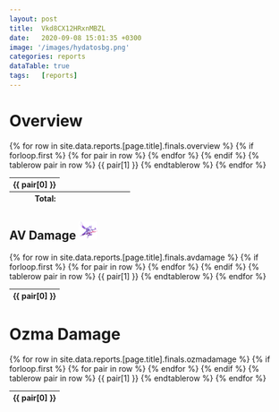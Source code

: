 ```yaml
---
layout: post 
title:  Vkd8CX12HRxnMBZL
date:   2020-09-08 15:01:35 +0300
image: '/images/hydatosbg.png'
categories: reports
dataTable: true
tags:   [reports]
---
```

# Overview
<table id="reportoverview" class="display" width="100%" cellspacing="0">
  {% for row in site.data.reports.[page.title].finals.overview %}
    {% if forloop.first %}
    <thead>
    <tr>
      {% for pair in row %}
        <th>{{ pair[0] }}</th>
      {% endfor %}
    </tr>
    </thead>
    <tfoot>
        <tr>
            <th colspan="3" style="text-align:right">Total:</th>
            <th></th>
            <th></th>
            <th></th>
            <th></th>
            <th></th>
            <th></th>
            <th></th>
            <th></th>
            <th></th>
        </tr>
    </tfoot>
    {% endif %}
    {% tablerow pair in row %}
      {{ pair[1] }}
    {% endtablerow %}
  {% endfor %}
</table>

<script>
$("#reportoverview").append('<tfoot><th></th><th></th><th></th><th></th><th></th><th></th><th></th><th></th><th></th></tfoot>');
var table = $('#reportoverview').DataTable({
        paging: true;,
        "searching": false,
        responsive: true,
        "info" : false,
	buttons: [{ extend: 'print',
            footer: true }],
	"columnDefs": [
        	{
                "targets": [ 2 ],
                "data": "FFlogs",
                "render": function ( data, type, full, meta ) {
                        return '<a href="https://www.fflogs.com/reports/'+data+'">Link</a>';
                }
            }

	],
        "footerCallback": function ( tfoot, data, start, end, display ) {
            var api = this.api(), data;
 
            // Remove the formatting to get integer data for summation
            var intVal = function ( i ) {
                return typeof i === 'string' ?
                    i.replace(/[\$,]/g, '')*1 :
                    typeof i === 'number' ?
                        i : 0;
            };
 
            // Total over all pages
            total = api
                .column( 3 )
                .data()
                .reduce( function (a, b) {
                    return intVal(a) + intVal(b);
                }, 0 );
 
            pageTotal = api
                .column( 3, { page: 'current'} )
                .data()
                .reduce( function (a, b) {
                    return intVal(a) + intVal(b);
                }, 0 );
 
            // Update footer
            $( api.column( 3 ).footer() ).html(
                '$'+pageTotal +' ( $'+ total +' total)'
            );
        }
    } );
</script>

## AV Damage <img src="/images/av.png" height="32" alt=" ">
<table id="avdps" class="scrollbar-deep-purple bordered-deep-purple thin">
  {% for row in site.data.reports.[page.title].finals.avdamage %}
    {% if forloop.first %}
    <thead>
    <tr>
      {% for pair in row %}
        <th>{{ pair[0] }}</th>
      {% endfor %}
    </tr>
    </thead>
    {% endif %}
    {% tablerow pair in row %}
      {{ pair[1] }}
    {% endtablerow %}
  {% endfor %}
</table>

<script>
$('#avdps').DataTable({
        paging: false,
        "order": [[ 3, "desc" ]],
        scrollY: 400,
        "searching": true,
        responsive: true,
        "info" : false,
        "columnDefs": [
	    {
                "targets": [ 3,4,5,6 ],
                "visible": false,
                "searchable": false
            },
            {
                "targets": [ 0 ],
                "searchable": true,
                "data": "Job",
                "render": function ( data, type, full, meta ) {
                        return '<img src="/images/jobs/'+data+'.png" alt=" " title=""> '+data+'';
               }
	    },
            {
                "targets": [ 2 ],
                "searchable": true,
		data: 'DPS',
    		render: $.fn.dataTable.render.number( ',', '.', 0, '' )
            },
            {
                "targets": [ 1 ],
                "searchable": true,
                "data": "Name",
		defaultContent: '+data+',
                "render": function ( data, type, full, meta ) {
                        return '<img src="/images/people/'+data+'.png" width="32" height="32" alt=" " style="border-radius: 50%"> '+data+'';
                }
            }
        ]
})
</script>

# Ozma Damage
<table id="ozmadps" class="scrollbar-deep-purple bordered-deep-purple thin">
  {% for row in site.data.reports.[page.title].finals.ozmadamage %}
    {% if forloop.first %}
    <thead>
    <tr>
      {% for pair in row %}
        <th>{{ pair[0] }}</th>
      {% endfor %}
    </tr>
    </thead>
    {% endif %}
    {% tablerow pair in row %}
      {{ pair[1] }}
    {% endtablerow %}
  {% endfor %}
</table>


<script>
$('#ozmadps').DataTable({
        paging: false,
        "searching": true,
        responsive: true,
        "info" : false,
        "columnDefs": [
            {
                "targets": [ 3,4,5,6 ],
                "visible": false,
                "searchable": false
            },
            {
                "targets": [ 0 ],
                "searchable": true,
                "data": "Job",
                "render": function ( data, type, full, meta ) {
                        return '<img src="/images/jobs/'+data+'.png" alt=" " width="32" height="32"> '+data+'';
               }
            },
            {
                "targets": [ 1 ],
                "searchable": true,
                "data": "Name",
                defaultContent: '+data+',
                "render": function ( data, type, full, meta ) {
                        return '<img src="/images/people/'+data+'.png" width="32" height="32" alt=" " style="border-radius: 50%"> '+data+'';
                }
            }
        ]
})
</script>
